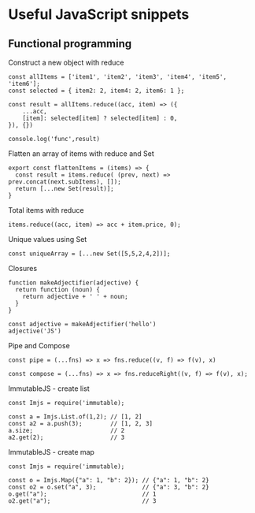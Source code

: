 # Useful JavaScript snippets

## Functional programming

Construct a new object with reduce

```
const allItems = ['item1', 'item2', 'item3', 'item4', 'item5', 'item6'];
const selected = { item2: 2, item4: 2, item6: 1 };

const result = allItems.reduce((acc, item) => ({
	...acc,
	[item]: selected[item] ? selected[item] : 0,
}), {})

console.log('func',result)
```

Flatten an array of items with reduce and Set

```
export const flattenItems = (items) => {
  const result = items.reduce( (prev, next) => prev.concat(next.subItems), []);
  return [...new Set(result)];
}
```

Total items with reduce

```
items.reduce((acc, item) => acc + item.price, 0);
```

Unique values using Set

```
const uniqueArray = [...new Set([5,5,2,4,2])];
```

Closures

```
function makeAdjectifier(adjective) {
  return function (noun) {
    return adjective + ' ' + noun;
  }
}

const adjective = makeAdjectifier('hello')
adjective('JS')
```

Pipe and Compose

```
const pipe = (...fns) => x => fns.reduce((v, f) => f(v), x)

const compose = (...fns) => x => fns.reduceRight((v, f) => f(v), x);
```

ImmutableJS - create list

```
const Imjs = require('immutable);

const a = Imjs.List.of(1,2); // [1, 2]
const a2 = a.push(3);        // [1, 2, 3]
a.size;                      // 2
a2.get(2);                   // 3
```

ImmutableJS - create map

```
const Imjs = require('immutable);

const o = Imjs.Map({"a": 1, "b": 2}); // {"a": 1, "b": 2}
const o2 = o.set("a", 3);             // {"a": 3, "b": 2}
o.get("a");                           // 1
o2.get("a");                          // 3
```
